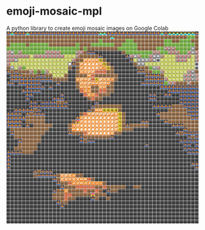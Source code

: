 # emoji-mosaic-mpl
A python library to create emoji mosaic images on Google Colab
![This is how It will look](https://github.com/joeldcosta/emoji-mosaic-mpl/blob/main/NFT_1.png?raw=true)
